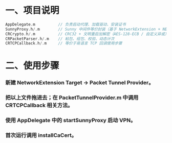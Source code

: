 # 一、项目说明
```objectivec
AppDelegate.m          // 负责启动代理、加载驱动、安装证书
SunnyProxy.h/.m        // Sunny 中间件等价封装（基于 NetworkExtension + NEPacketTunnelProvider）
CRCrypto.h/.m          // CRC32 + 文明重启加解密（AES-128-ECB / 自定义异或）
CRPacketParser.h/.m    // 粘包、组包、校验、动态计次
CRTCPCallback.h/.m     // 等价于易语言 TCP 回调使用步骤
```

# 二、使用步骤
### 新建 NetworkExtension Target → Packet Tunnel Provider。
### 把以上文件拖进去；在 PacketTunnelProvider.m 中调用 CRTCPCallback 相关方法。
### 使用 AppDelegate 中的 startSunnyProxy 启动 VPN。
### 首次运行调用 installCaCert。

